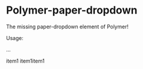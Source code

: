 Polymer-paper-dropdown
======================

The missing paper-dropdown element of Polymer!


Usage:

<script src="/bower_components/platform/platform.js"></script>
<link rel="import" href="components/Polymer-paper-dropdown/paper-dropdown.html">

...

<paper-dropdown value="initValue" delay="300">
  <paper-item value="itemValue1">item1</paper-item>
  <paper-item value="itemValue1">item1</paper-item><paper-item value="itemValue1">item1</paper-item>
